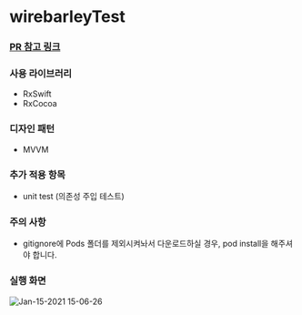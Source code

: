 # wirebarleyTest
### [PR 참고 링크](https://github.com/NamKiBeom/wirebarleyTest/pulls?q=is%3Apr+is%3Aclosed)

### 사용 라이브러리
  - RxSwift
  - RxCocoa

### 디자인 패턴
  - MVVM
  
### 추가 적용 항목
  - unit test (의존성 주입 테스트)
  
### 주의 사항
  - gitignore에 Pods 폴더를 제외시켜놔서 다운로드하실 경우, pod install을 해주셔야 합니다.
  
### 실행 화면
![Jan-15-2021 15-06-26](https://user-images.githubusercontent.com/31726630/104687832-4c550e00-5743-11eb-813b-4174a438a728.gif)
